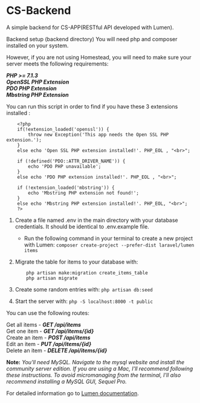 # CS-Backend
A simple backend for CS-APP(RESTful API developed with Lumen).

Backend setup (backend directory)
You will need php and composer installed on your system.

However, if you are not using Homestead, you will need to make sure your server meets the following requirements: <br/>

***PHP >= 7.1.3*** <br/>
***OpenSSL PHP Extension*** <br/>
***PDO PHP Extension*** <br/>
***Mbstring PHP Extension*** <br/>

You can run this script in order to find if you have these 3 extensions installed :

```
    <?php
    if(!extension_loaded('openssl')) {
        throw new Exception('This app needs the Open SSL PHP extension.');
	}
    else echo 'Open SSL PHP extension installed!'. PHP_EOL , "<br>";

    if (!defined('PDO::ATTR_DRIVER_NAME')) {
	    echo 'PDO PHP unavailable';
	}
    else echo 'PDO PHP extension installed!'. PHP_EOL , "<br>";

    if (!extension_loaded('mbstring')) { 
	    echo 'Mbstring PHP extension not found!';
	}
    else echo 'Mbstring PHP extension installed!'. PHP_EOL, "<br>";	
	?>
```

1. Create a file named .env in the main directory with your database credentials. It should be identical to .env.example file.
    - Run the following command in your terminal to create a new project with Lumen:
    ``` composer create-project --prefer-dist laravel/lumen items ```
    
2. Migrate the table for items to your database with:
    ``` 
        php artisan make:migration create_items_table
        php artisan migrate
    ```
    
3. Create some random entries with:
    ``` php artisan db:seed ```

4. Start the server with:
   ``` php -S localhost:8000 -t public ```

You can use the following routes:

Get all items - ***GET /api/items*** <br/>
Get one item - ***GET /api/items/{id}*** <br/>
Create an item - ***POST /api/items*** <br/>
Edit an item - ***PUT /api/items/{id}*** <br/>
Delete an item - ***DELETE /api/items/{id}*** <br/>

**Note:** *You'll need MySQL. Navigate to the mysql website and install the community server edition. If you are using a Mac, I'll recommend following these instructions. To avoid micromanaging from the terminal, I'll also recommend installing a MySQL GUI, Sequel Pro.*

For detailed information go to [Lumen documentation](https://lumen.laravel.com/docs/5.8).
